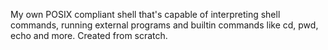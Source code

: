 My own POSIX compliant shell that's capable of interpreting shell commands, running external programs and builtin commands like cd, pwd, echo and more. Created from scratch.
